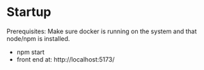 

# Startup

Prerequisites: Make sure docker is running on the system and that node/npm is installed.

* npm start
* front end at: http://localhost:5173/
